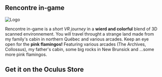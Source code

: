 ## Rencontre in-game  
![Logo]()

Rencontre in-game is a *short VR journey* in a **wierd and colorful** blend of 3D scanned environnement. You will travel throught a strange land made from my family's cabin in northern Québec and various arcades. Keep an eye open for the **pink flamingos!** Featuring various arcades (The Archives, Collossus), my father's cabin, some big rocks in New Brunsick and ...some more pink flamingos.

## Get it on the Oculus Store

